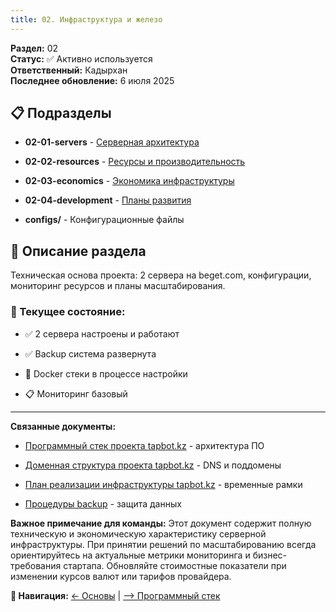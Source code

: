 ```yaml
---
title: 02. Инфраструктура и железо
---
```


**Раздел:** 02\
**Статус:** ✅ Активно используется\
**Ответственный:** Кадырхан\
**Последнее обновление:** 6 июля 2025

## 📋 Подразделы

-  **02-01-servers** - [Серверная архитектура](./02-01-servers/README)

-  **02-02-resources** - [Ресурсы и производительность](./02-02-resources/README)

-  **02-03-economics** - [Экономика инфраструктуры](./02-03-economics/README)

-  **02-04-development** - [Планы развития](./02-04-development/README)

-  **configs/** - Конфигурационные файлы

## 📖 Описание раздела

Техническая основа проекта: 2 сервера на beget.com, конфигурации, мониторинг ресурсов и планы масштабирования.

### 🎯 Текущее состояние:

-  ✅ 2 сервера настроены и работают

-  ✅ Backup система развернута

-  🔄 Docker стеки в процессе настройки

-  📋 Мониторинг базовый

---

**Связанные документы:**

-  [Программный стек проекта tapbot.kz](./../03-software-stack/_index) - архитектура ПО

-  [Доменная структура проекта tapbot.kz](../04-network-architecture/domains) - DNS и поддомены

-  [План реализации инфраструктуры tapbot.kz](./../08-planning/README) - временные рамки

-  [Процедуры backup](../06-operations/backup-procedures) - защита данных

**Важное примечание для команды:** Этот документ содержит полную техническую и экономическую характеристику серверной инфраструктуры. При принятии решений по масштабированию всегда ориентируйтесь на актуальные метрики мониторинга и бизнес-требования стартапа. Обновляйте стоимостные показатели при изменении курсов валют или тарифов провайдера.

**📍 Навигация:** [← Основы](./../01-project-foundation/README) | [--> Программный стек](./../03-software-stack/README)